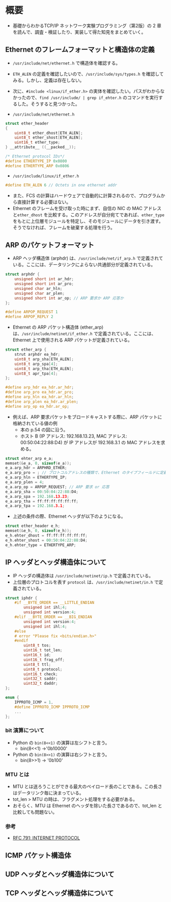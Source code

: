 # 概要

- 基礎からわかるTCP/IP ネットワーク実験プログラミング（第2版）の 2 章を読んで、調査・検証したり、実装して得た知見をまとめていく。

## Ethernet のフレームフォーマットと構造体の定義

- `/usr/include/net/ethernet.h` で構造体を確認する。

- `ETH_ALEN` の定義を確認したいので、`/usr/include/sys/types.h` を確認してみる。しかし、定義は存在しない。

- 次に、`#include <linux/if_ether.h>` の実体を確認したい。パスがわからなかったので、`find /usr/include/ | grep if_ehter.h` のコマンドを実行するした。そうすると見つかった。

- `/usr/include/net/ethernet.h`

```c
struct ether_header
{
    uint8_t ether_dhost[ETH_ALEN];
    uint8_t ether_shost[ETH_ALEN];
    uint16_t ether_type;
} __attribute__ ((__packed__));

/* Ethernet protocol IDs*/
#define ETHERTYPE_IP 0x0800
#define ETHERTYPE_ARP 0x0806
```

- `/usr/include/linux/if_ether.h`

```c
#define ETH_ALEN 6 // Octets in one ethernet addr
```

- また、FCS の計算はハードウェアで自動的に計算されるので、プログラムから直接計算する必要はない。
- Ethernet のフレームを受け取った時にまず、自信の NIC の MAC アドレスと`ether_dhost` を比較する。このアドレスが自分宛てであれば、`ether_type` をもとに上位層モジュールを特定し、そのモジュールにデータを引き渡す。そうでなければ、フレームを破棄する処理を行う。

## ARP のパケットフォーマット

- ARP ヘッダ構造体 (arphdr) は、`/usr/include/net/if_arp.h` で定義されている。ここには、データリンクによらない共通部分が定義されている。

```c
struct arphdr {
    unsigned short int ar_hdr;
    unsigned short int ar_pro;
    unsigned char ar_hln;
    unsigned char ar_plen;
    unsigned short int ar_op; // ARP 要求か ARP 応答か
};

#define ARPOP_REQUEST 1
#define ARPOP_REPLY 2
```

- Ethernet の ARP パケット構造体 (ether_arp) は、`/usr/include/netinet/if_ether.h` で定義されている。ここには、Ethernet 上で使用される ARP パケットが定義されている。

```c
struct ether_arp {
    strut arphdr ea_hdr;
    uint8_t arp_sha[ETH_ALEN];
    uint8_t arp_spa[4];
    uint8_t arp_tha[ETH_ALEN];
    uint8_t apr_tpa[4];
};

#define arp_hdr ea_hdr.ar_hdr;
#define arp_pro ea_hdr.ar_pro;
#define arp_hln ea_hdr.ar_hln;
#define arp_plen ea_hdr.ar_plen;
#define arp_op ea_hdr.ar_op;
```

- 例えば、ARP 要求パケットをブロードキャストする際に、ARP パケットに格納されている値の例
  - 本の p.54 の図に沿う。
  - ホスト B (IP アドレス: 192.168.13.23, MAC アドレス: 00:50:04:22:88:D4) が IP アドレスが 192.168.3.1 の MAC アドレスを求める。

```c
struct ehter_arp e_a;
memset(&e_a, 0, sizeof(e_a));
e_a.arp_hdr = ARPHRD_ETHER;
e_a.arp_pro = ; // プロトコルアドレスの種類で、Ethernet のタイプフィールドに定義されている値と同じ値を入れる。
e_a.arp_hln = ETHERTYPE_IP;
e_a.arp_plen = 4;
e_a.arp_op = ARPOP_REQUEST; // ARP 要求 or 応答
e_a.arp_sha = 00:50:04:22:88:D4;
e_a.arp_spa = 192.168.13.23;
e_a.arp_tha = ff:ff:ff:ff:ff:ff;
e_a.arp_tpa = 192.168.3.1;
```

- 上述の条件の際、Ethernet ヘッダが以下のようになる。

```c
struct ether_header e_h;
memset(&e_h, 0, sizeof(e_h));
e_h.ehter_dhost = ff:ff:ff:ff:ff:ff;
e_h.ehter_shost = 00:50:04:22:88:D4;
e_h.ehter_type = ETHERTYPE_ARP;
```

## IP ヘッダとヘッダ構造体について

- IP ヘッダの構造体は `/usr/include/netinet/ip.h` で定義されている。
- 上位層のプロトコルを表す `protocol` は、`/usr/include/netinet/in.h` で定義されている。

```c
struct iphdr {
    #if __BYTE_ORDER == __LITTLE_ENDIAN
        unsigned int ihl;4;
        unsigned int version:4;
    #elif __BYTE_ORDER == __BIG_ENDIAN
        unsigned int version:4;
        unsigned int ihl:4;
    #else
    # error "Please fix <bits/endian.h>"
    #endif
        uint8_t tos;
        uint16_t tot_len;
        uint16_t id;
        uint16_t frag_off;
        uint8_t ttl;
        uint8_t protocol;
        uint16_t check;
        uint32_t saddr;
        uint32_t daddr;
};
```

```c
enum {
    IPPROTO_ICMP = 1,
    #define IPPROTO_ICMP IPPROTO_ICMP
    ...
};
```

### bit 演算について

- Python の `bin(8<<1)` の演算は左シフトと言う。
  - bin(8&lt;&lt;1) ->'0b10000'
- Python の `bin(8>>1)` の演算は右シフトと言う。
  - bin(8>>1) -> '0b100'

### MTU とは
- MTU とは送ろうことができる最大のペイロード長のことである。この長さはデータリンク毎に決まっている。
- tot_len > MTU の時は、フラグメント処理をする必要がある。
- おそらく、MTU は Ethernet のヘッダを除いた長さであるので、tot_len と比較しても問題ない。

### 参考

- [RFC 791: INTERNET PROTOCOL](https://datatracker.ietf.org/doc/html/rfc791)

## ICMP パケット構造体

## UDP ヘッダとヘッダ構造体について

## TCP ヘッダとヘッダ構造体について

